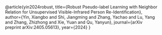 @article{yin2024robust,
  title={Robust Pseudo-label Learning with Neighbor Relation for Unsupervised Visible-Infrared Person Re-Identification},
  author={Yin, Xiangbo and Shi, Jiangming and Zhang, Yachao and Lu, Yang and Zhang, Zhizhong and Xie, Yuan and Qu, Yanyun},
  journal={arXiv preprint arXiv:2405.05613},
  year={2024}
}